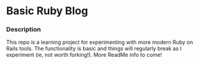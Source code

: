 # Basic Ruby Blog

### Description
This repo is a learning project for experimenting with more modern Ruby on Rails tools. The functionality
is basic and things will regularly break as I experiment (ie, not worth forking!). More ReadMe info to come!
